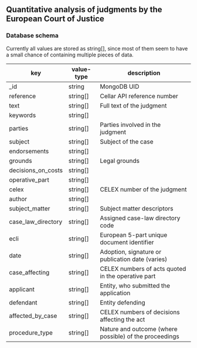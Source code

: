 ## Quantitative analysis of judgments by the European Court of Justice
### Database schema
Currently all values are stored as string[], since most of them seem to have a small chance of containing multiple pieces of data.

key | value-type | description
----|------------|------------
_id | string | MongoDB UID
reference | string[] | Cellar API reference number
text | string[] | Full text of the judgment
keywords | string[] |
parties | string[] | Parties involved in the judgment
subject | string[] | Subject of the case
endorsements | string[] |
grounds | string[] | Legal grounds
decisions_on_costs | string[] |
operative_part | string[] | 
celex | string[] | CELEX number of the judgment
author | string[] |
subject_matter | string[] | Subject matter descriptors
case_law_directory | string[] | Assigned case-law directory code
ecli | string[] | European 5-part unique document identifier
date | string[] | Adoption, signature or publication date (varies)
case_affecting | string[] | CELEX numbers of acts quoted in the operative part
applicant | string[] | Entity, who submitted the application
defendant | string[] | Entity defending
affected_by_case | string[] | CELEX numbers of decisions affecting the act
procedure_type | string[] | Nature and outcome (where possible) of the proceedings
